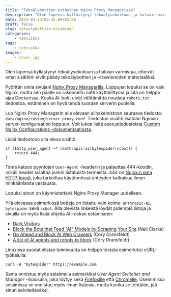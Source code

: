 ```yaml
---
title: "Tekoälybottien estäminen Nginx Proxy Managerissa"
description: "Olen läpensä kyllästynyt tekoälysekoiluun ja halusin varmistaa, etteivät omat sisältöni eivät päädy tekoälybottien ja -crawlereiden materiaaliksi."
date: 2024-04-13T00:45:00+03:00
draft: false
slug: tekoalybottien-estaminen
categories:
    - tekniikka
tags:
    - tekniikka
images:
    - cover.jpg
---
```

Olen läpensä kyllästynyt tekoälysekoiluun ja halusin varmistaa, etteivät omat sisältöni eivät päädy tekoälybottien ja -crawlereiden materiaaliksi.

<!--more-->

Pyöritän omia sivujani [Nginx Proxy Managerilla](https://nginxproxymanager.com/). Loppujen lopuksi se on vain Nginx, mutta sen päälle on rakenneltu nätti käyttöliittymä ja sitä on helppo ajaa Dockerissa. Koska AI-botit eivät välttämättä noudata `robots.txt` tiedostoa, estäminen on hyvä tehdä suoraan serverin puolella.

Luo Nginx Proxy Managerin alla olevaan alihakemistoon seuraava tiedosto: `data/nginx/custom/server_proxy.conf`. Tiedoston sisältö lisätään Nginxin server-konfiguraation loppuun. Voit lukea lisää asetustiedostoista [Custom Nginx Configurations -dokumentaatiosta](https://nginxproxymanager.com/advanced-config/#custom-nginx-configurations).

Lisää tiedostoon alla oleva sisältö:
```
if ($http_user_agent ~* (anthropic-ai|bytespider|ccbot)) {
    return 444;
}
```

Tämä katsoo pyyntöjen `User-Agent` -headerin ja palauttaa 444-koodin, mikäli header sisältää jonkin listatuista termeistä. 444 on [Nginx:n oma HTTP-koodi](https://http.dev/444), joka tarkoittaa käytännössä yhteyden katkaisua ilman minkäänlaista vastausta.

Lopuksi sinun on käynnistettävä Nginx Proxy Manager uudelleen.

Yllä olevassa esimerkissä botteja on listattu vain kolme: `anthropic-ai`, `bytespider` sekä `ccbot`. Alla olevista linkeistä löydät pidempiä listoja ja sivuilla on myös lisää ohjeita AI-roskan estämiseen:
- [Dark Visitors](https://darkvisitors.com/)
- [Block the Bots that Feed "AI" Models by Scraping Your Site](https://neil-clarke.com/block-the-bots-that-feed-ai-models-by-scraping-your-website/) (Neil Clarke)
- [Go Ahead and Block AI Web Crawlers](https://coryd.dev/posts/2024/go-ahead-and-block-ai-web-crawlers/) (Cory Dransfeldt)
- [A list of AI agents and robots to block](https://github.com/ai-robots-txt/ai.robots.txt) (Cory Dransfeldt)

Linuxissa suodatinlistan toimivuutta on helppo testata esimerkiksi cURL-työkalulla:
```
curl -A "bytespider" https://example.com
```

Sama onnistuu myös selaimella esimerkiksi *User Agent Switcher and Manager* -lisäosalla, joka löytyy sekä [Firefoxille](https://addons.mozilla.org/en-US/firefox/addon/user-agent-string-switcher/) että [Chromelle](https://chromewebstore.google.com/detail/user-agent-switcher-and-m/bhchdcejhohfmigjafbampogmaanbfkg). Useimmissa selaimissa se onnistuu myös ilman lisäosia, mutta kuinka se tehdään, jää sinun selviteltäväksi.